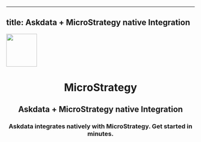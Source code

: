 
  ---
  title: Askdata + MicroStrategy native Integration
  ---

<img class="dataset_icon" style="text-align: center;" width="82" height="88" src="https://chart.askdata.com/datasets/icons/microstrategy.png" alt="">
<h1 class="dataset_title" style="text-align: center;">MicroStrategy</h1>
<h2 class="dataset_subtitle" style="text-align: center;">Askdata + MicroStrategy native Integration</h2> 
<h3 class="dataset_description" style="text-align: center;">Askdata integrates natively with  MicroStrategy. Get started in minutes.</h3> 

  